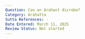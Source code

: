 ```yaml
---
Question: Can an Arahant disrobe?
Category: Arahatta
Sutta References: -
Date Entered: March 11, 2025
Review Status: Not started
---
```

